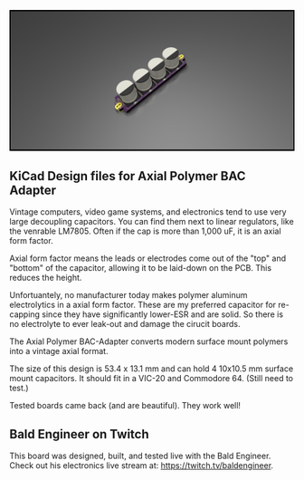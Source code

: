 ![axial capacitor adapter rendered with KiCad](https://github.com/baldengineer/Axial-Polymer-BAC-Adapter/blob/master/images/Axial%20BAC%20Adapter.png)
## KiCad Design files for Axial Polymer BAC Adapter
Vintage computers, video game systems, and electronics tend to use very large decoupling capacitors. You can find them next to linear regulators, like the venrable LM7805. Often if the cap is more than 1,000 uF, it is an axial form factor.

Axial form factor means the leads or electrodes come out of the "top" and "bottom" of the capacitor, allowing it to be laid-down on the PCB. This reduces the height.

Unfortuantely, no manufacturer today makes polymer aluminum electrolytics in a axial form factor. These are my preferred capacitor for re-capping since they have significantly lower-ESR and are solid. So there is no electrolyte to ever leak-out and damage the cirucit boards.

The Axial Polymer BAC-Adapter converts modern surface mount polymers into a vintage axial format. 

The size of this design is 53.4 x 13.1 mm and can hold 4 10x10.5 mm surface mount capacitors. It should fit in a VIC-20 and Commodore 64. (Still need to test.)

Tested boards came back (and are beautiful). They work well!

## Bald Engineer on Twitch
This board was designed, built, and tested live with the Bald Engineer. Check out his electronics live stream at: https://twitch.tv/baldengineer.
